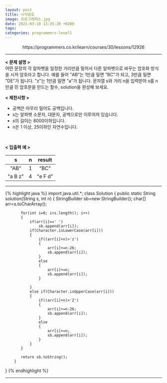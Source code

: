 ```yaml
---
layout: post
title: 시저암호
image: 프로그래머스.jpg
date: 2021-03-18 13:35:20 +0200
tags:
categories: programmers-level1
---
```

<center>https://programmers.co.kr/learn/courses/30/lessons/12926</center>

***


**< 문제 설명 >**  
어떤 문장의 각 알파벳을 일정한 거리만큼 밀어서 다른 알파벳으로 바꾸는 암호화 방식을 시저 암호라고 합니다. 예를 들어 "AB"는 1만큼 밀면 "BC"가 되고, 3만큼 밀면 "DE"가 됩니다. "z"는 1만큼 밀면 "a"가 됩니다. 문자열 s와 거리 n을 입력받아 s를 n만큼 민 암호문을 만드는 함수, solution을 완성해 보세요.
  

**< 제한사항 >**
* 공백은 아무리 밀어도 공백입니다.
* s는 알파벳 소문자, 대문자, 공백으로만 이루어져 있습니다.
* s의 길이는 8000이하입니다.
* n은 1 이상, 25이하인 자연수입니다.




 <br>


**< 입출력 예 >**

|s|n|result|
|:---:|:---:|:---:|
|"AB"|1 |"BC"|
|"a B z"|4|"e F d" |
  

  

*** 




{% highlight java %}
import java.util.*;
class Solution {
	   public static String solution(String s, int n) {
		   StringBuilder sb=new StringBuilder();
		   char[] arr=s.toCharArray();
		   
		   for(int i=0; i<s.length(); i++)
		   {
			   if(arr[i]==' ')
				   sb.append(arr[i]);
			   if(Character.isLowerCase(arr[i]))
			   {
				   if((arr[i]+n)>'z')
				   {
					   arr[i]+=n-26;
					   sb.append(arr[i]);
				   }
				   else
				   {
					   arr[i]+=n;
					   sb.append(arr[i]);
				   }
				   
			   }
			   else if(Character.isUpperCase(arr[i]))
			   {
				   if((arr[i]+n)>'Z')
				   {
					   arr[i]+=n-26;					  
					   sb.append(arr[i]);
				   }
				   else
				   {
					   arr[i]+=n;
					   sb.append(arr[i]);
				   }
			   }
		   }
		      
		   return sb.toString();
	    }
}
{% endhighlight %}

***
